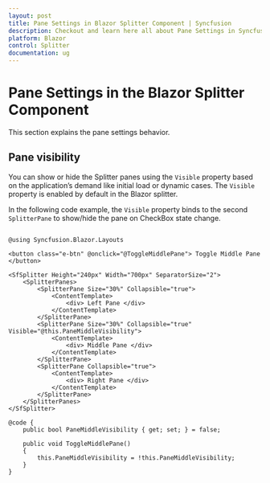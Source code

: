 ```yaml
---
layout: post
title: Pane Settings in Blazor Splitter Component | Syncfusion
description: Checkout and learn here all about Pane Settings in Syncfusion Blazor Splitter component and much more.
platform: Blazor
control: Splitter
documentation: ug
---
```


# Pane Settings in the Blazor Splitter Component

This section explains the pane settings behavior.

## Pane visibility

You can show or hide the Splitter panes using the `Visible` property based on the application’s demand like initial load or dynamic cases. The `Visible` property is enabled by default in the Blazor splitter.

In the following code example, the `Visible` property binds to the second `SplitterPane` to show/hide the pane on CheckBox state change.

```cshtml

@using Syncfusion.Blazor.Layouts

<button class="e-btn" @onclick="@ToggleMiddlePane"> Toggle Middle Pane </button>

<SfSplitter Height="240px" Width="700px" SeparatorSize="2">
    <SplitterPanes>
        <SplitterPane Size="30%" Collapsible="true">
            <ContentTemplate>
                <div> Left Pane </div>
            </ContentTemplate>
        </SplitterPane>
        <SplitterPane Size="30%" Collapsible="true" Visible="@this.PaneMiddleVisibility">
            <ContentTemplate>
                <div> Middle Pane </div>
            </ContentTemplate>
        </SplitterPane>
        <SplitterPane Collapsible="true">
            <ContentTemplate>
                <div> Right Pane </div>
            </ContentTemplate>
        </SplitterPane>
    </SplitterPanes>
</SfSplitter>

@code {
    public bool PaneMiddleVisibility { get; set; } = false;

    public void ToggleMiddlePane()
    {
        this.PaneMiddleVisibility = !this.PaneMiddleVisibility;
    }
}

```